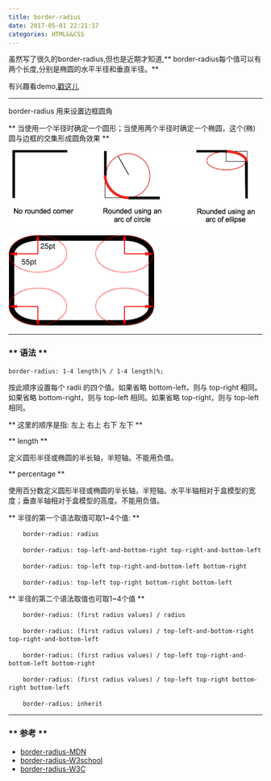 ```yaml
---
title: border-radius
date: 2017-05-01 22:21:17
categories: HTML&&CSS
---
```


虽然写了很久的border-radius,但也是近期才知道,** border-radius每个值可以有两个长度,分别是椭圆的水平半径和垂直半径。**

有兴趣看demo,[戳这儿](http://www.sail.name/CSS_Demo/border-radius.html)

*********************

 border-radius 用来设置边框圆角

** 当使用一个半径时确定一个圆形；当使用两个半径时确定一个椭圆，这个(椭)圆与边框的交集形成圆角效果 **

![border-radius-2.png](/img/htmlcss/border-radius-2.png)

![border-radius-1.png](/img/htmlcss/border-radius-1.png)

************************

### ** 语法 ** ###

<code>border-radius: 1-4 length|% / 1-4 length|%;</code>

按此顺序设置每个 radii 的四个值。如果省略 bottom-left，则与 top-right 相同。如果省略 bottom-right，则与 top-left 相同。如果省略 top-right，则与 top-left 相同。

** 这里的顺序是指: 左上 右上 右下 左下 **

** length **

定义圆形半径或椭圆的半长轴，半短轴。不能用负值。

** percentage **

使用百分数定义圆形半径或椭圆的半长轴，半短轴。水平半轴相对于盒模型的宽度；垂直半轴相对于盒模型的高度。不能用负值。


** 半径的第一个语法取值可取1~4个值: **
```
    border-radius: radius

    border-radius: top-left-and-bottom-right top-right-and-bottom-left

    border-radius: top-left top-right-and-bottom-left bottom-right

    border-radius: top-left top-right bottom-right bottom-left
```
** 半径的第二个语法取值也可取1~4个值 **
```
    border-radius: (first radius values) / radius

    border-radius: (first radius values) / top-left-and-bottom-right top-right-and-bottom-left

    border-radius: (first radius values) / top-left top-right-and-bottom-left bottom-right

    border-radius: (first radius values) / top-left top-right bottom-right bottom-left

    border-radius: inherit
```
**************************

### ** 参考 ** ###

- [border-radius-MDN](https://developer.mozilla.org/zh-CN/docs/Web/CSS/border-radius)
- [border-radius-W3school](http://www.w3school.com.cn/cssref/pr_border-radius.asp)
- [border-radius-W3C](https://www.w3.org/TR/2005/WD-css3-background-20050216/#the-border-radius)

